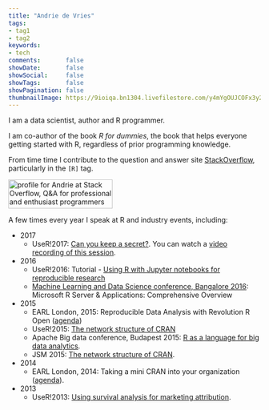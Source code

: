 ```yaml
---
title: "Andrie de Vries"
tags:
- tag1
- tag2
keywords:
- tech
comments:       false
showDate:       false
showSocial:     false
showTags:       false
showPagination: false
thumbnailImage: https://9ioiqa.bn1304.livefilestore.com/y4mYgOUJCOFx3y2QttyGAGfMRZQovpNyzZBZrgoa20QFXf4JQ6ZZbYVJmbIjf-TTduFL2cmyvK44b-jdn0JGivDagKWmUhw_QdSHYIkqQhNr9iNvmh8DXQIcyv6fryS6nd5zFp4Uhc1sSNp1AyuGUpK4RIZrP1DxIUf6k8u0vXhK3eaU5HLDMgJ1Rlx5nGI8LbommmkBcNJ_y7t0_jdqidBzQ?width=100&height=100&cropmode=none
---
```


I am a data scientist, author and R programmer.

I am co-author of the book *R for dummies*, the book that helps everyone getting started with R, regardless of prior programming knowledge.

From time time I contribute to the question and answer site [StackOverflow](https://stackoverflow.com/users/602276/andrie), particularly in the `[R]` tag.

<a href="https://stackoverflow.com/users/602276/andrie">
<img src="https://stackoverflow.com/users/flair/602276.png" width="208" height="58" alt="profile for Andrie at Stack Overflow, Q&amp;A for professional and enthusiast programmers" title="profile for Andrie at Stack Overflow, Q&amp;A for professional and enthusiast programmers">
</a>

A few times every year I speak at R and industry events, including:

* 2017
    - UseR!2017: [Can you keep a secret?](https://user2017.sched.com/event/d05811d3e0aac7067e09761cb71ad57a). You can watch a [video recording of this session](https://channel9.msdn.com/Events/useR-international-R-User-conferences/useR-International-R-User-2017-Conference/Can-you-keep-a-secret).
* 2016
    - UseR!2016: Tutorial - [Using R with Jupyter notebooks for reproducible research](http://schedule.user2016.org/event/7BbB/using-r-with-jupyter-notebooks-for-reproducible-research-part-1)
    - [Machine Learning and Data Science conference, Bangalore 2016](http://indiamlmeet.azurewebsites.net/#agenda): Microsoft R Server & Applications: Comprehensive Overview
* 2015
    * EARL London, 2015: Reproducible Data Analysis with Revolution R Open ([agenda](http://www.earl-conference.com/london/Agenda.html))
    * UseR!2015: [The network structure of CRAN](http://user2015.math.aau.dk/contributed_talks#30)
    * Apache Big data conference, Budapest 2015: [R as a language for big data analytics](https://microsoft-my.sharepoint.com/personal/adevries_microsoft_com/Documents/Conferences/2016-07%20UseR2016/Through%20the%20firewall;%20taking%20a%20mini%20CRAN%20into%20your%20organisation).
    * JSM 2015: [The network structure of CRAN](https://www.amstat.org/meetings/jsm/2015/onlineprogram/AbstractDetails.cfm?abstractid=314733).
* 2014
    * EARL London, 2014: Taking a mini CRAN into your organization ([agenda](https://microsoft-my.sharepoint.com/personal/adevries_microsoft_com/Documents/Conferences/2016-07%20UseR2016/Through%20the%20firewall;%20taking%20a%20mini%20CRAN%20into%20your%20organisation)).
* 2013
    * UseR!2013: [Using survival analysis for marketing attribution](http://www.edii.uclm.es/~useR-2013/abstracts/files/69_useR2013_Attribution_Andrie_de_Vries.pdf).
